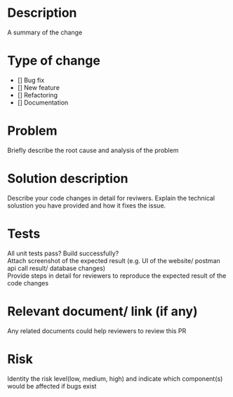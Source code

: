 # Description 
A summary of the change 


# Type of change 
- [] Bug fix
- [] New feature
- [] Refactoring
- [] Documentation 


# Problem
Briefly describe the root cause and analysis of the problem 


# Solution description
Describe your code changes in detail for reviwers. 
Explain the technical solustion you have provided and how it fixes the issue.


# Tests 
All unit tests pass?
Build successfully? <br/>
Attach screenshot of the expected result (e.g. UI of the website/ postman api call result/ database changes) <br/>
Provide steps in detail for reviewers to reproduce the expected result of the code changes <br/>


# Relevant document/ link (if any) 
Any related documents could help reviewers to review this PR 


# Risk
Identity the risk level(low, medium, high) and indicate which component(s) would be affected if bugs exist 
